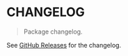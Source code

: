 # CHANGELOG

> Package changelog.

See [GitHub Releases](https://github.com/stdlib-js/slice-base-str2slice/releases) for the changelog.